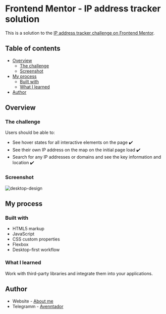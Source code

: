 # Frontend Mentor - IP address tracker solution

This is a solution to the [IP address tracker challenge on Frontend Mentor](https://www.frontendmentor.io/challenges/ip-address-tracker-I8-0yYAH0).

## Table of contents

- [Overview](#overview)
  - [The challenge](#the-challenge)
  - [Screenshot](#screenshot)
- [My process](#my-process)
  - [Built with](#built-with)
  - [What I learned](#what-i-learned)
- [Author](#author)

## Overview

### The challenge

Users should be able to:

- See hover states for all interactive elements on the page :heavy_check_mark:
- See their own IP address on the map on the initial page load :heavy_check_mark:
- Search for any IP addresses or domains and see the key information and location :heavy_check_mark:

### Screenshot

![desktop-design](https://user-images.githubusercontent.com/29005134/144385343-cf60b0eb-f94e-403f-b2ed-80306fc13189.jpg)

## My process

### Built with

- HTML5 markup
- JavaScript
- CSS custom properties
- Flexbox
- Desktop-first workflow

### What I learned

Work with third-party libraries and integrate them into your applications.

## Author

- Website - [About me](https://bgf-cv.ru/)
- Telegramm - [Avenntador](https://t.me/avenntador)
